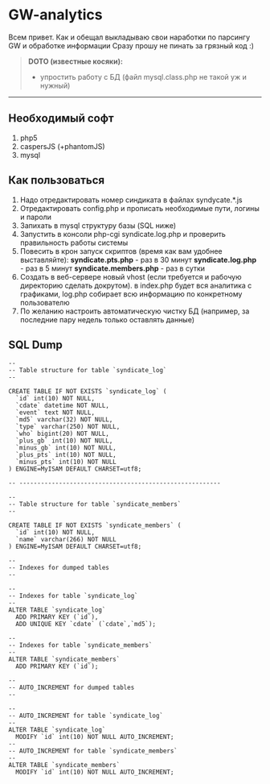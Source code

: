 GW-analytics
===================

Всем привет. Как и обещал выкладываю свои наработки по парсингу GW и обработке информации
Сразу прошу не пинать за грязный код :)

> **DOTO (известные косяки):**
> - упростить работу с БД (файл mysql.class.php не такой уж и нужный)

----------
Необходимый софт
-------------
 1. php5
 2. caspersJS (+phantomJS)
 3. mysql

Как пользоваться
-------------
 1. Надо отредактировать номер синдиката в файлах syndycate.*.js
 2. Отредактировать config.php и прописать необходимые пути, логины и пароли
 3. Запихать в mysql структуру базы (SQL ниже)
 4. Запустить в консоли php-cgi syndicate.log.php и проверить правильность работы системы
 5. Повесить в крон запуск скриптов (время как вам удобнее выставляйте):
	 **syndicate.pts.php** - раз в 30 минут
	 **syndicate.log.php** - раз в 5 минут
	 **syndicate.members.php** - раз в сутки
 6. Создать в веб-сервере новый vhost (если требуется и рабочую директорию сделать докрутом). в index.php будет вся аналитика с графиками, log.php собирает всю информацию по конкретному пользователю
 7. По желанию настроить автоматическую чистку БД (например, за последние пару недель только оставлять данные)


SQL Dump
-------------
```
--
-- Table structure for table `syndicate_log`
--

CREATE TABLE IF NOT EXISTS `syndicate_log` (
  `id` int(10) NOT NULL,
  `cdate` datetime NOT NULL,
  `event` text NOT NULL,
  `md5` varchar(32) NOT NULL,
  `type` varchar(250) NOT NULL,
  `who` bigint(20) NOT NULL,
  `plus_gb` int(10) NOT NULL,
  `minus_gb` int(10) NOT NULL,
  `plus_pts` int(10) NOT NULL,
  `minus_pts` int(10) NOT NULL
) ENGINE=MyISAM DEFAULT CHARSET=utf8;

-- --------------------------------------------------------

--
-- Table structure for table `syndicate_members`
--

CREATE TABLE IF NOT EXISTS `syndicate_members` (
  `id` int(10) NOT NULL,
  `name` varchar(266) NOT NULL
) ENGINE=MyISAM DEFAULT CHARSET=utf8;

--
-- Indexes for dumped tables
--

--
-- Indexes for table `syndicate_log`
--
ALTER TABLE `syndicate_log`
  ADD PRIMARY KEY (`id`),
  ADD UNIQUE KEY `cdate` (`cdate`,`md5`);

--
-- Indexes for table `syndicate_members`
--
ALTER TABLE `syndicate_members`
  ADD PRIMARY KEY (`id`);

--
-- AUTO_INCREMENT for dumped tables
--

--
-- AUTO_INCREMENT for table `syndicate_log`
--
ALTER TABLE `syndicate_log`
  MODIFY `id` int(10) NOT NULL AUTO_INCREMENT;
--
-- AUTO_INCREMENT for table `syndicate_members`
--
ALTER TABLE `syndicate_members`
  MODIFY `id` int(10) NOT NULL AUTO_INCREMENT;

```



